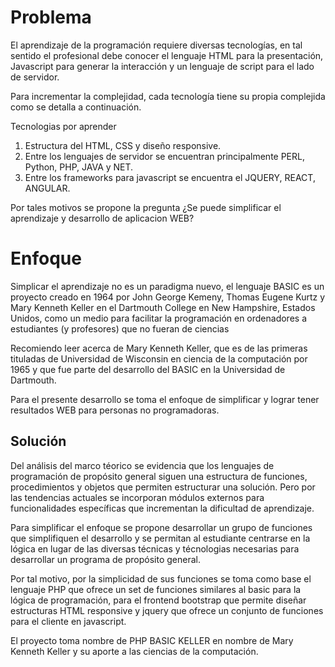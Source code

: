 # Problema

El aprendizaje de la programación requiere diversas tecnologías, en tal sentido el profesional debe conocer el lenguaje HTML para la presentación, Javascript para generar la interacción y un lenguaje de script para el lado de servidor.

Para incrementar la complejidad, cada tecnología tiene su propia complejida como se detalla a continuación.

Tecnologias por aprender

1. Estructura del HTML, CSS y diseño responsive.
1. Entre los lenguajes de servidor se encuentran principalmente PERL, Python, PHP, JAVA y NET.
1. Entre los frameworks para javascript se encuentra el JQUERY, REACT, ANGULAR.

Por tales motivos se propone la pregunta ¿Se puede simplificar el aprendizaje y desarrollo de aplicacion WEB?

# Enfoque

Simplicar el aprendizaje no es un paradigma nuevo, el lenguaje BASIC es un proyecto creado  en 1964 por John George Kemeny, Thomas Eugene Kurtz y Mary Kenneth Keller en el Dartmouth College en New Hampshire, Estados Unidos, como un medio para facilitar la programación en ordenadores a estudiantes (y profesores) que no fueran de ciencias

Recomiendo leer acerca de Mary Kenneth Keller, que es de las primeras tituladas de Universidad de Wisconsin en ciencia de la computación por 1965 y que fue parte del desarrollo del BASIC en la Universidad de Dartmouth.  

Para el presente desarrollo se toma el enfoque de simplificar y lograr tener resultados WEB para personas no programadoras. 

## Solución

Del análisis del marco téorico se evidencia que los lenguajes de programación de propósito general siguen una estructura de funciones, procedimientos y objetos que permiten estructurar una solución. Pero por las tendencias actuales se incorporan módulos externos para funcionalidades específicas que incrementan la dificultad de aprendizaje.

Para simplificar el enfoque se propone desarrollar un grupo de funciones que simplifiquen el desarrollo y se permitan al estudiante centrarse en la lógica en lugar de las diversas técnicas y técnologias necesarias para desarrollar un programa de propósito general.

Por tal motivo, por la simplicidad de sus funciones se toma como base el lenguaje PHP que ofrece un set de funciones similares al basic para la lógica de programación, para el frontend bootstrap que permite diseñar estructuras HTML responsive y jquery que ofrece un conjunto de funciones para el cliente en javascript.

El proyecto toma nombre de PHP BASIC KELLER en nombre de Mary Kenneth Keller y su aporte a las ciencias de la computación.
